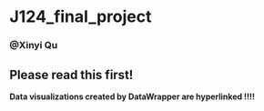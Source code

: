 # J124_final_project
### @Xinyi Qu

## Please read this first!
**Data visualizations created by DataWrapper are hyperlinked !!!!**
